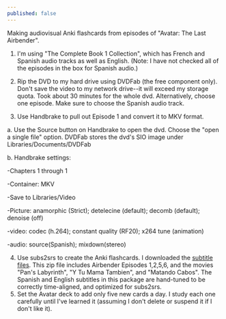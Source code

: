 ```yaml
---
published: false
---
```



Making audiovisual Anki flashcards from episodes of "Avatar: The Last Airbender".

1) I'm using "The Complete Book 1 Collection", which has French and Spanish audio tracks as well as English. (Note: I have not checked all of the episodes in the box for Spanish audio.)

2) Rip the DVD to my hard drive using DVDFab (the free component only). Don't save the video to my network drive--it will exceed my storage quota. Took about 30 minutes for the whole dvd. Alternatively, choose one episode. Make sure to choose the Spanish audio track.

3) Use Handbrake to pull out Episode 1 and convert it to MKV format.

a. Use the Source button on Handbrake to open the dvd. Choose the "open a single file" option. DVDFab stores the dvd's SIO image under Libraries/Documents/DVDFab

b. Handbrake settings:

-Chapters 1 through 1

-Container: MKV

-Save to Libraries/Video

-Picture: anamorphic (Strict); detelecine (default); decomb (default); denoise (off)

-video: codec (h.264); constant quality (RF20); x264 tune (animation)

-audio: source(Spanish); mixdown(stereo)


4) Use subs2srs to create the Anki flashcards. I downloaded the [subtitle files](https://www.dropbox.com/s/4ac11e38bumj23r/subs2srs_es.zip?dl=0). This zip file includes Airbender Episodes 1,2,5,6, and the movies "Pan's Labyrinth", "Y Tu Mama Tambien", and "Matando Cabos". The Spanish and English subtitles in this package are hand-tuned to be correctly time-aligned, and optimized for subs2srs. 
5) Set the Avatar deck to add only five new cards a day. I study each one carefully until I've learned it (assuming I don't delete or suspend it if I don't like it).
